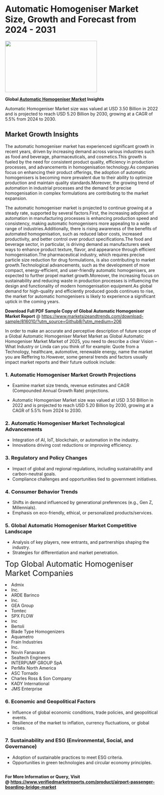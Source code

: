 <H1>Automatic Homogeniser Market Size, Growth and Forecast from 2024 - 2031</H1><img class="aligncenter size-medium wp-image-584254" src="https://thirdeyenews.in/wp-content/uploads/2024/09/Global-Market-Research-300x168.jpeg" alt="" width="300" height="168" /><p><strong>Global&nbsp;<a href="https://www.marketsizeandtrends.com/download-sample/816010/?utm_source=Github8j?utm_medium=206">Automatic Homogeniser Market</a> Insights</strong></p><p>Automatic Homogeniser Market size was valued at USD 3.50 Billion in 2022 and is projected to reach USD 5.20 Billion by 2030, growing at a CAGR of 5.5% from 2024 to 2030.</p><p><h2>Market Growth Insights</h2> <p>The automatic homogeniser market has experienced significant growth in recent years, driven by increasing demand across various industries such as food and beverage, pharmaceuticals, and cosmetics.This growth is fueled by the need for consistent product quality, efficiency in production processes, and advancements in homogenisation technology.As companies focus on enhancing their product offerings, the adoption of automatic homogenisers is becoming more prevalent due to their ability to optimize production and maintain quality standards.Moreover, the growing trend of automation in industrial processes and the demand for precise homogenisation in complex formulations are contributing to the market expansion.</p> <p>The automatic homogeniser market is projected to continue growing at a steady rate, supported by several factors.First, the increasing adoption of automation in manufacturing processes is enhancing production speed and consistency, making automatic homogenisers more appealing to a wide range of industries.Additionally, there is rising awareness of the benefits of automated homogenisation, such as reduced labor costs, increased productivity, and better control over product specifications.The food and beverage sector, in particular, is driving demand as manufacturers seek ways to enhance product texture, flavor, and appearance through efficient homogenisation.The pharmaceutical industry, which requires precise particle size reduction for drug formulations, is also contributing to market growth.Technological advancements, such as the development of more compact, energy-efficient, and user-friendly automatic homogenisers, are expected to further propel market growth.Moreover, the increasing focus on sustainability and reducing waste in production processes is influencing the design and functionality of modern homogenisation equipment.As global demand for high-quality and efficiently produced goods continues to rise, the market for automatic homogenisers is likely to experience a significant uptick in the coming years.<p><span class=""><strong>Download Full PDF Sample Copy of Global Automatic Homogeniser Market Report</strong> @ <a href="https://www.marketsizeandtrends.com/download-sample/816010/?utm_source=Github8j?utm_medium=206" target="_blank">https://www.marketsizeandtrends.com/download-sample/816010/?utm_source=Github8j?utm_medium=206</a></span></p><p>In order to make an accurate and perceptive description of future scope of a Global&nbsp;Automatic Homogeniser Market Market as Global&nbsp;Automatic Homogeniser Market Market of 2025, you need to describe a clear Vision &ndash; What Industry or Linda can you think of for example: Quote from a Technology, healthcare, automotive, renewable energy, name the market you are Reffering to.However, some general trends and factors usually impact market reports and their future outlook include:</p><h3>1.&nbsp;<strong>Automatic Homogeniser Market Growth Projections</strong></h3><ul><li>Examine market size trends, revenue estimates and CAGR (Compounded Annual Growth Rate) projections.</li><li><p>Automatic Homogeniser Market size was valued at USD 3.50 Billion in 2022 and is projected to reach USD 5.20 Billion by 2030, growing at a CAGR of 5.5% from 2024 to 2030.</p></li></ul><h3>2.&nbsp;<strong>Automatic Homogeniser Market Technological Advancements</strong></h3><ul><li>Integration of AI, IoT, blockchain, or automation in the industry.</li><li>Innovations driving cost reductions or improving efficiency.</li></ul><h3>3.&nbsp;<strong>Regulatory and Policy Changes</strong></h3><ul><li>Impact of global and regional regulations, including sustainability and carbon-neutral goals.</li><li>Compliance challenges and opportunities tied to government initiatives.</li></ul><h3>4.&nbsp;<strong>Consumer Behavior Trends</strong></h3><ul><li>Shifts in demand influenced by generational preferences (e.g., Gen Z, Millennials).</li><li>Emphasis on eco-friendly, ethical, or personalized products/services.</li></ul><h3>5.&nbsp;<strong>Global Automatic Homogeniser Market Competitive Landscape</strong></h3><ul><li>Analysis of key players, new entrants, and partnerships shaping the industry.</li><li>Strategies for differentiation and market penetration.</li></ul><p data-pm-slice="1 1 []"><span style="color: inherit; font-family: inherit; font-size: 25px;">Top Global Automatic Homogeniser Market Companies</span></p><div class="" data-test-id=""><p><li>Admix</li><li> Inc.</li><li> ARDE Barinco</li><li> Inc.</li><li> GEA Group</li><li> Tomtec</li><li> SPX FLOW</li><li> Inc</li><li> Bertoli</li><li> Blade Type Homogenizers</li><li> Aquametro</li><li> Frain Industries</li><li> Inc.</li><li> Novin Fanavaran</li><li> Sealtech Engineers</li><li> INTERPUMP GROUP SpA</li><li> PerMix North America</li><li> ASC Tornado</li><li> Charles Ross & Son Company</li><li> KADY International</li><li> JMS Enterprise</li></p></div><h3>6.&nbsp;<strong>Economic and Geopolitical Factors</strong></h3><ul><li>Influence of global economic conditions, trade policies, and geopolitical events.</li><li>Resilience of the market to inflation, currency fluctuations, or global crises.</li></ul><h3>7.&nbsp;<strong>Sustainability and ESG (Environmental, Social, and Governance)</strong></h3><ul><li>Adoption of sustainable practices to meet ESG criteria.</li><li>Opportunities in green technologies and circular economy principles.</li></ul><h2><strong style="font-size: 14px;">For More Information or Query, Visit @&nbsp;</strong><a style="background-color: #ffffff; font-size: 14px;" href="https://www.marketsizeandtrends.com/report/automatic-homogeniser-market/" target="_blank">https://www.verifiedmarketreports.com/product/airport-passenger-boarding-bridge-market</a></h2>